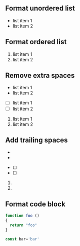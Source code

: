 ## Format unordered list ##

* list item 1
* list item 2


## Format ordered list ##

1) list item 1
2) list item 2


## Remove extra spaces ##

-  list item 1
-  list item 2

-  [ ] list item 1
-  [ ] list item 2

1.  list item 1
2.  list item 2


## Add trailing spaces ##

-
- 

-  [ ]
-  [ ] 

1.
2. 

## Format code block ##

```javascript
function foo ()
{
  return "foo"
}

const bar='bar'
```